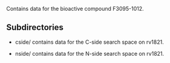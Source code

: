 Contains data for the bioactive compound F3095-1012.

## Subdirectories

- cside/ contains data for the C-side search space on rv1821.

- nside/ contains data for the N-side search space on rv1821.

